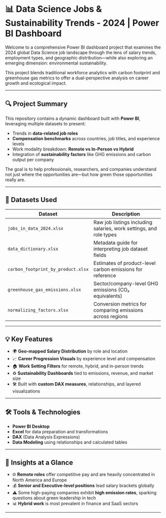 # 📊 Data Science Jobs & Sustainability Trends - 2024 | Power BI Dashboard

Welcome to a comprehensive Power BI dashboard project that examines the 2024 global Data Science job landscape through the lens of salary trends, employment types, and geographic distribution—while also exploring an emerging dimension: environmental sustainability.

This project blends traditional workforce analytics with carbon footprint and greenhouse gas metrics to offer a dual-perspective analysis on career growth and ecological impact.

---

## 🔍 Project Summary

This repository contains a dynamic dashboard built with **Power BI**, leveraging multiple datasets to present:
- Trends in **data-related job roles**
- **Compensation benchmarks** across countries, job titles, and experience levels
- Work modality breakdown: **Remote vs In-Person vs Hybrid**
- Integration of **sustainability factors** like GHG emissions and carbon output per company

The goal is to help professionals, researchers, and companies understand not just where the opportunities are—but how green those opportunities really are.

---

## 🧩 Datasets Used

| Dataset                         | Description |
|----------------------------------|-------------|
| `jobs_in_data_2024.xlsx`        | Raw job listings including salaries, work settings, and role types |
| `data_dictionary.xlsx`          | Metadata guide for interpreting job dataset fields |
| `carbon_footprint_by_product.xlsx` | Estimates of product-level carbon emissions for reference |
| `greenhouse_gas_emissions.xlsx` | Sector/company-level GHG emissions (CO₂ equivalents) |
| `normalizing_factors.xlsx`      | Conversion metrics for comparing emissions across regions |

---

## 💡 Key Features

- 🌍 **Geo-mapped Salary Distribution** by role and location  
- 📈 **Career Progression Visuals** by experience level and compensation  
- 🏠 **Work Setting Filters** for remote, hybrid, and in-person trends  
- ♻️ **Sustainability Dashboards** tied to emissions, revenue, and market size  
- 🛠️ Built with **custom DAX measures**, relationships, and layered visualizations  

---

## 🛠️ Tools & Technologies

- **Power BI Desktop**
- **Excel** for data preparation and transformations
- **DAX** (Data Analysis Expressions)
- **Data Modeling** using relationships and calculated tables

---

## 📌 Insights at a Glance

- 🌐 **Remote roles** offer competitive pay and are heavily concentrated in North America and Europe
- 💰 **Senior and Executive-level positions** lead salary brackets globally
- ⚠️ Some high-paying companies exhibit **high emission rates**, sparking questions about green leadership in tech
- 📊 **Hybrid work** is most prevalent in finance and SaaS sectors

---


